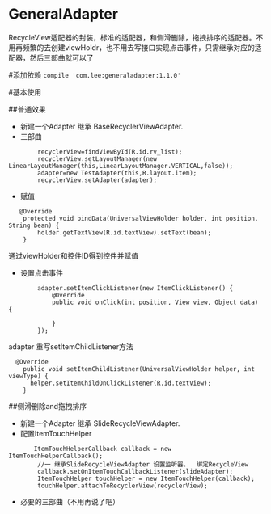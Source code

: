 # GeneralAdapter
RecycleView适配器的封装，标准的适配器，和侧滑删除，拖拽排序的适配器。不用再频繁的去创建viewHoldr，也不用去写接口实现点击事件，只需继承对应的适配器，然后三部曲就可以了

#添加依赖
`compile 'com.lee:generaladapter:1.1.0'`

#基本使用

##普通效果

- 新建一个Adapter 继承 BaseRecyclerViewAdapter.
- 三部曲
```
        recyclerView=findViewById(R.id.rv_list);
        recyclerView.setLayoutManager(new LinearLayoutManager(this,LinearLayoutManager.VERTICAL,false));
        adapter=new TestAdapter(this,R.layout.item);
        recyclerView.setAdapter(adapter);
```
- 赋值
```
   @Override
    protected void bindData(UniversalViewHolder holder, int position, String bean) {
        holder.getTextView(R.id.textView).setText(bean);
    }
```
通过viewHolder和控件ID得到控件并赋值
- 设置点击事件
```
        adapter.setItemClickListener(new ItemClickListener() {
            @Override
            public void onClick(int position, View view, Object data) {
                
            }
        });
```
adapter 重写setItemChildListener方法
```
  @Override
    public void setItemChildListener(UniversalViewHolder helper, int viewType) {
      helper.setItemChildOnClickListener(R.id.textView);
    }
```
##侧滑删除and拖拽排序
- 新建一个Adapter 继承 SlideRecycleViewAdapter.
- 配置ItemTouchHelper
```
       ItemTouchHelperCallback callback = new ItemTouchHelperCallback();
        //一 继承SlideRecycleViewAdapter 设置监听器。  绑定RecycleView
        callback.setOnItemTouchCallbackListener(slideAdapter);
        ItemTouchHelper touchHelper = new ItemTouchHelper(callback);
        touchHelper.attachToRecyclerView(recyclerView);
```
- 必要的三部曲（不用再说了吧）
